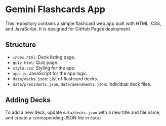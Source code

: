 # Gemini Flashcards App

This repository contains a simple flashcard web app built with HTML, CSS, and JavaScript. It is designed for GitHub Pages deployment.

## Structure

- `index.html`: Deck listing page.
- `quiz.html`: Quiz page.
- `style.css`: Styling for the app.
- `app.js`: JavaScript for the app logic.
- `data/decks.json`: List of flashcard decks.
- `data/presidents.json`, `data/amendments.json`: Individual deck files.

## Adding Decks

To add a new deck, update `data/decks.json` with a new title and file name, and create a corresponding JSON file in `data/`.
